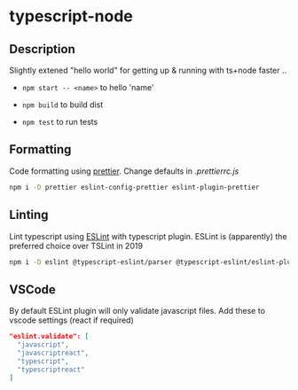 # typescript-node

## Description

Slightly extened "hello world" for getting up & running with ts+node faster ..

- ```npm start -- <name>``` to hello 'name'

- ```npm build``` to build dist

- ```npm test``` to run tests

## Formatting

Code formatting using [prettier](https://prettier.io/). Change defaults in _.prettierrc.js_

```bash
npm i -D prettier eslint-config-prettier eslint-plugin-prettier
```

## Linting

Lint typescript using [ESLint](https://eslint.org/) with typescript plugin. ESLint is (apparently) the preferred choice over TSLint in 2019

```bash
npm i -D eslint @typescript-eslint/parser @typescript-eslint/eslint-plugin
```

## VSCode

By default ESLint plugin will only validate javascript files. Add these to vscode settings (react if required)

```json
"eslint.validate": [
  "javascript",
  "javascriptreact",
  "typescript",
  "typescriptreact"
]
```
